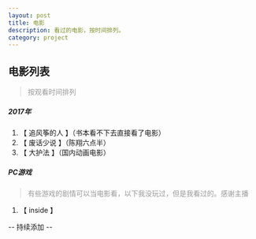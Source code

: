 ```yaml
---
layout: post
title: 电影
description: 看过的电影，按时间排列。
category: project
---
```

## 电影列表 

> <p style="color:#999;">按观看时间排列</p>

##### 2017年

1. 【 追风筝的人 】（书本看不下去直接看了电影）
2. 【 废话少说 】（陈翔六点半）
3. 【 大护法 】（国内动画电影）


##### PC游戏

> <p style="color:#999;">有些游戏的剧情可以当电影看，以下我没玩过，但是我看过的。感谢主播</p>

1. 【 inside 】



-- 持续添加 --